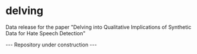 # delving
Data release for the paper "Delving into Qualitative Implications of Synthetic Data for Hate Speech Detection"


--- Repository under construction ---
